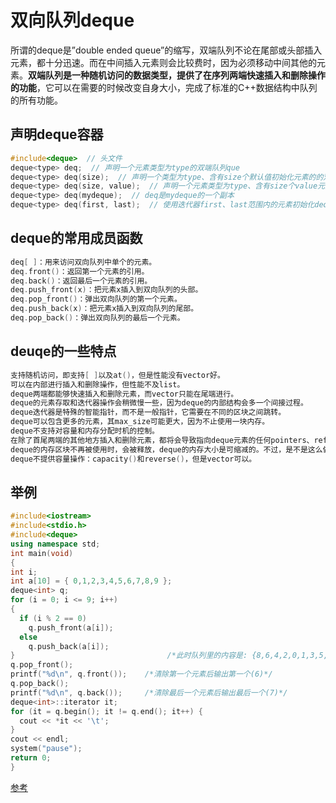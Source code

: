 # 双向队列deque

所谓的deque是”double ended queue”的缩写，双端队列不论在尾部或头部插入元素，都十分迅速。而在中间插入元素则会比较费时，因为必须移动中间其他的元素。**双端队列是一种随机访问的数据类型，提供了在序列两端快速插入和删除操作的功能**，它可以在需要的时候改变自身大小，完成了标准的C++数据结构中队列的所有功能。

## 声明deque容器

```C
#include<deque>  // 头文件
deque<type> deq;  // 声明一个元素类型为type的双端队列que
deque<type> deq(size);  // 声明一个类型为type、含有size个默认值初始化元素的的双端队列que
deque<type> deq(size, value);  // 声明一个元素类型为type、含有size个value元素的双端队列que
deque<type> deq(mydeque);  // deq是mydeque的一个副本
deque<type> deq(first, last);  // 使用迭代器first、last范围内的元素初始化deq
```

## deque的常用成员函数

```C
deq[ ]：用来访问双向队列中单个的元素。
deq.front()：返回第一个元素的引用。
deq.back()：返回最后一个元素的引用。
deq.push_front(x)：把元素x插入到双向队列的头部。
deq.pop_front()：弹出双向队列的第一个元素。
deq.push_back(x)：把元素x插入到双向队列的尾部。
deq.pop_back()：弹出双向队列的最后一个元素。
```

## deuqe的一些特点

```C
支持随机访问，即支持[ ]以及at()，但是性能没有vector好。
可以在内部进行插入和删除操作，但性能不及list。
deque两端都能够快速插入和删除元素，而vector只能在尾端进行。
deque的元素存取和迭代器操作会稍微慢一些，因为deque的内部结构会多一个间接过程。
deque迭代器是特殊的智能指针，而不是一般指针，它需要在不同的区块之间跳转。
deque可以包含更多的元素，其max_size可能更大，因为不止使用一块内存。
deque不支持对容量和内存分配时机的控制。
在除了首尾两端的其他地方插入和删除元素，都将会导致指向deque元素的任何pointers、references、iterators失效。不过，deque的内存重分配优于vector，因为其内部结构显示不需要复制所有元素。
deque的内存区块不再被使用时，会被释放，deque的内存大小是可缩减的。不过，是不是这么做以及怎么做由实际操作版本定义。
deque不提供容量操作：capacity()和reverse()，但是vector可以。
```

## 举例

```C++
#include<iostream>
#include<stdio.h>
#include<deque>
using namespace std;
int main(void)
{
int i;
int a[10] = { 0,1,2,3,4,5,6,7,8,9 };
deque<int> q;
for (i = 0; i <= 9; i++)
{
  if (i % 2 == 0)
    q.push_front(a[i]);
  else
    q.push_back(a[i]);
}                                  /*此时队列里的内容是: {8,6,4,2,0,1,3,5,7,9}*/
q.pop_front();
printf("%d\n", q.front());    /*清除第一个元素后输出第一个(6)*/
q.pop_back();
printf("%d\n", q.back());     /*清除最后一个元素后输出最后一个(7)*/
deque<int>::iterator it;
for (it = q.begin(); it != q.end(); it++) {
  cout << *it << '\t';
}
cout << endl;
system("pause");
return 0;
}
```

[参考](https://blog.csdn.net/qq_41078889/article/details/108054978?ops_request_misc=%257B%2522request%255Fid%2522%253A%2522165675810216781818765771%2522%252C%2522scm%2522%253A%252220140713.130102334..%2522%257D&request_id=165675810216781818765771&biz_id=0&utm_medium=distribute.pc_search_result.none-task-blog-2~all~sobaiduend~default-4-108054978-null-null.142^v30^control,185^v2^control&utm_term=deque&spm=1018.2226.3001.4187)
